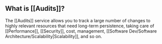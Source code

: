 ## What is [[Audits]]?

The [[Audits]] service allows you to track a large number of changes to highly relevant resources that need long-term persistence, taking care of [[Performance]], [[Security]], cost, management, [[Software Dev/Software Architecture/Scalability|Scalability]], and so on.
